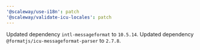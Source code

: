 ```yaml
---
'@scaleway/use-i18n': patch
'@scaleway/validate-icu-locales': patch
---
```


Updated dependency `intl-messageformat` to `10.5.14`.
Updated dependency `@formatjs/icu-messageformat-parser` to `2.7.8`.
